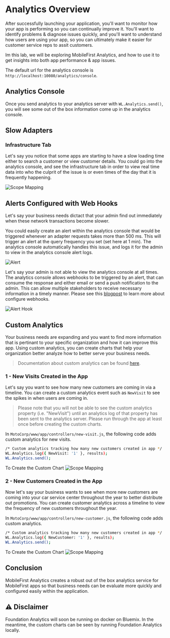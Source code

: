 # Analytics Overview

After successfully launching your application, you'll want to monitor how your app is performing so you can continually improve it. You'll want to identify problems & diagnose issues quickly, and you'll want to understand how users are using your app, so you can ultimately make it easier for customer service reps to assit customers.

Im this lab, we will be exploring MobileFirst Analytics, and how to use it to get insights into both app performance & app issues. 

The default url for the analytics console is `http://localhost:10080/analytics/console`.

## Analytics Console
Once you send analytics to your analytics server with `WL.Analytics.send()`, you will see some out of the box information come up in the analytics console.

## Slow Adapters

### Infrastructure Tab
Let's say you notice that some apps are starting to have a slow loading time either to search a customer or view customer details.
You could go into the analytics console, and see the infrastructure tab in order to view real time data into who the culprit of the issue is or even times of the day that it is frequently happening.

![Scope Mapping](/Lab/img/Infrastructure.png)

## Alerts Configured with Web Hooks
Let's say your business needs dictact that your admin find out immediately when these network transactions become slower.

You could easily create an alert within the analytics console that would be triggered whenever an adapter requests takes more than 500 ms.
This will trigger an alert at the query frequency you set (set here at 1 min).
The analytics console automatically handles this issue, and logs it for the admin to view in the analytics console alert logs.

![Alert](/Lab/img/alert.png)

Let's say your admin is not able to view the analytics console at all times. The analytics console allows webhooks to be triggered by an alert, that can consume the response and either email or send a push notification to the admin. This can allow multiple stakeholders to receive necessary information in a timely manner. Please see this [blogpost](https://mobilefirstplatform.ibmcloud.com/blog/2015/10/19/using-mfp-adapters-endpoint-analytics-alerts-webhooks/) to learn more about configure webhooks.

![Alert Hook](/Lab/img/alert-hook.png)

## Custom Analytics
Your business needs are expanding and you want to find more information that is pertinant to your specific organization and how it can improve this app. Using custom analytics, you can create charts that help your organization better analyze how to better serve your business needs.

> Documentation about custom analytics can be found [here](https://mobilefirstplatform.ibmcloud.com/tutorials/en/foundation/8.0/analytics/custom-charts/).

### 1 - New Visits Created in the App

Let's say you want to see how many new customers are coming in via a timeline. You can create a custom analytics event such as `NewVisit` to see the spikes in when users are coming in.

> Please note that you will not be able to see the custom analytics property (i.e. "NewVisit") until an analytics log of that property has been sent to the analytics server. Please run through the app at least once before creating the custom charts.

In `MotoCorp/www/app/controllers/new-visit.js`, the following code adds custom analytics for new visits.

```bash
/* Custom analytics tracking how many new customers created in app */
WL.Analytics.log({ NewVisit: '1' }, results);         
WL.Analytics.send();
```

To Create the Custom Chart
![Scope Mapping](/Lab/img/new-visit.gif)


### 2 - New Customers Created in the App 

Now let's say your business wants to see when more new customers are coming into your car service center throughout the year to better distribute out promotions. You can create customer analytics across a timeline to view the frequency of new customers throughout the year. 

In `MotoCorp/www/app/controllers/new-customer.js`, the following code adds custom analytics.

```bash
/* Custom analytics tracking how many new customers created in app */
WL.Analytics.log({ NewCustomer: '1' }, results);         
WL.Analytics.send();
```

To Create the Custom Chart
![Scope Mapping](/Lab/img/new-customer.gif)

## Conclusion

MobileFirst Analytics creates a robust out of the box analytics service for MobileFirst apps so that business needs can be evaluate more quickly and configured easily within the application.

## :warning: Disclaimer
Foundation Analytics will soon be running on docker on Bluemix. In the meantime, the custom charts can be seen by running Foundation Analytics locally.
